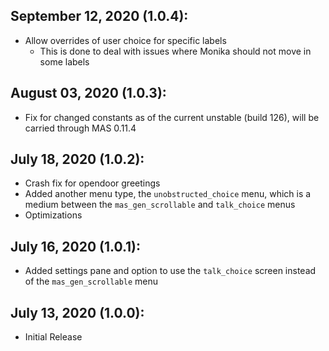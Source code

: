 ## September 12, 2020 (1.0.4):
- Allow overrides of user choice for specific labels
  - This is done to deal with issues where Monika should not move in some labels

## August 03, 2020 (1.0.3):
- Fix for changed constants as of the current unstable (build 126), will be carried through MAS 0.11.4

## July 18, 2020 (1.0.2):
- Crash fix for opendoor greetings
- Added another menu type, the `unobstructed_choice` menu, which is a medium between the `mas_gen_scrollable` and `talk_choice` menus
- Optimizations

## July 16, 2020 (1.0.1):
- Added settings pane and option to use the `talk_choice` screen instead of the `mas_gen_scrollable` menu

## July 13, 2020 (1.0.0):
- Initial Release
